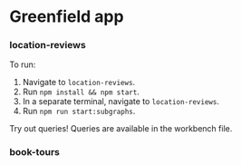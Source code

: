 # Greenfield app

### location-reviews

To run:

1. Navigate to `location-reviews`.
1. Run `npm install && npm start`.
1. In a separate terminal, navigate to `location-reviews`.
1. Run `npm run start:subgraphs`.

Try out queries! Queries are available in the workbench file.

### book-tours
